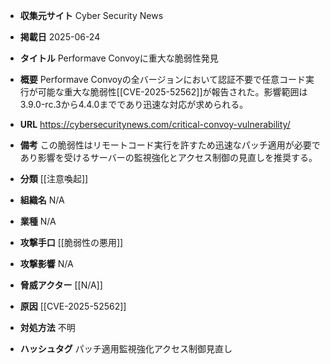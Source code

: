 - **収集元サイト**
Cyber Security News

- **掲載日**
2025-06-24

- **タイトル**
Performave Convoyに重大な脆弱性発見

- **概要**
Performave Convoyの全バージョンにおいて認証不要で任意コード実行が可能な重大な脆弱性[[CVE-2025-52562]]が報告された。影響範囲は3.9.0-rc.3から4.4.0までであり迅速な対応が求められる。

- **URL**
https://cybersecuritynews.com/critical-convoy-vulnerability/

- **備考**
この脆弱性はリモートコード実行を許すため迅速なパッチ適用が必要であり影響を受けるサーバーの監視強化とアクセス制御の見直しを推奨する。

- **分類**
[[注意喚起]]

- **組織名**
N/A

- **業種**
N/A

- **攻撃手口**
[[脆弱性の悪用]]

- **攻撃影響**
N/A

- **脅威アクター**
[[N/A]]

- **原因**
[[CVE-2025-52562]]

- **対処方法**
不明

- **ハッシュタグ**
パッチ適用監視強化アクセス制御見直し
